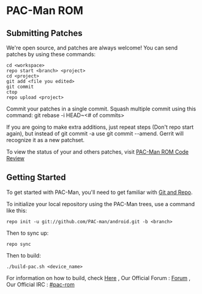 PAC-Man ROM
===========

Submitting Patches
------------------
We're open source, and patches are always welcome!
You can send patches by using these commands:

    cd <workspace>
    repo start <branch> <project>
    cd <project>
    git add <file you edited>
    git commit
    ctop
    repo upload <project>

Commit your patches in a single commit. Squash multiple commit using this command: git rebase -i HEAD~<# of commits>

If you are going to make extra additions, just repeat steps (Don't repo start again), but instead of git commit -a
use git commit --amend. Gerrit will recognize it as a new patchset.

To view the status of your and others patches, visit [PAC-Man ROM Code Review](http://review.pac-man-rom.de:8080/)


Getting Started
---------------

To get started with PAC-Man, you'll need to get
familiar with [Git and Repo](http://source.android.com/download/using-repo).

To initialize your local repository using the PAC-Man trees, use a command like this:

    repo init -u git://github.com/PAC-man/android.git -b <branch>

Then to sync up:

    repo sync
    
Then to build:

	./build-pac.sh <device_name>


For information on how to build, check [Here](http://forum.xda-developers.com/showthread.php?t=2060017) , 
Our Official Forum : [Forum](http://pac-man-rom.de/forum/) , 
Our Official IRC : [#pac-rom](http://webchat.freenode.net/?channels=pac-rom)
